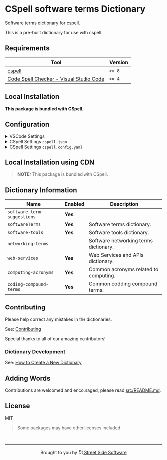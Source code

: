 # CSpell software terms Dictionary

Software terms dictionary for cspell.

This is a pre-built dictionary for use with cspell.

<!--- @@inject: ../../static/requirements.md --->

## Requirements

| Tool                                                                                                                                 | Version |
| ------------------------------------------------------------------------------------------------------------------------------------ | ------- |
| [cspell](https://github.com/streetsidesoftware/cspell)                                                                               | `>= 8`  |
| [Code Spell Checker - Visual Studio Code](https://marketplace.visualstudio.com/items?itemName=streetsidesoftware.code-spell-checker) | `>= 4`  |

<!--- @@inject-end: ../../static/requirements.md --->

<!--- @@inject: ./static/install.md --->

## Local Installation

**This package is bundled with CSpell.**

## Configuration

<details>
<summary>VSCode Settings</summary>

Add the following to your VSCode settings:

**`.vscode/settings.json`**

```jsonc
{
  "cSpell.dictionaries": [
    "software-term-suggestions",
    "softwareTerms",
    "software-tools",
    "networking-terms",
    "web-services",
    "computing-acronyms",
    "coding-compound-terms",
  ],
}
```

</details>

<details>
<summary>CSpell Settings <code>cspell.json</code></summary>

**`cspell.json`**

```jsonc
{
  "dictionaries": [
    "software-term-suggestions",
    "softwareTerms",
    "software-tools",
    "networking-terms",
    "web-services",
    "computing-acronyms",
    "coding-compound-terms",
  ],
}
```

</details>

<details>
<summary>CSpell Settings <code>cspell.config.yaml</code></summary>

**`cspell.config.yaml`**

```yaml
dictionaries:
  - software-term-suggestions
  - softwareTerms
  - software-tools
  - networking-terms
  - web-services
  - computing-acronyms
  - coding-compound-terms
```

</details>

## Local Installation using CDN

> **NOTE:** This package is bundled with CSpell.

## Dictionary Information

| Name                        | Enabled | Description                           |
| --------------------------- | ------- | ------------------------------------- |
| `software-term-suggestions` | **Yes** |                                       |
| `softwareTerms`             | **Yes** | Software terms dictionary.            |
| `software-tools`            | **Yes** | Software tools dictionary.            |
| `networking-terms`          |         | Software networking terms dictionary. |
| `web-services`              | **Yes** | Web Services and APIs dictionary.     |
| `computing-acronyms`        | **Yes** | Common acronyms related to computing. |
| `coding-compound-terms`     | **Yes** | Common codding compound terms.        |

<!--- @@inject-end: ./static/install.md --->

<!--- @@inject: ../../static/contributing.md --->

## Contributing

Please help correct any mistakes in the dictionaries.

See: [Contributing](https://github.com/streetsidesoftware/cspell-dicts#contributing)

Special thanks to all of our amazing contributors!

### Dictionary Development

See: [How to Create a New Dictionary](https://github.com/streetsidesoftware/cspell-dicts#how-to-create-a-new-dictionary)

<!--- @@inject-end: ../../static/contributing.md --->

## Adding Words

Contributions are welcomed and encouraged, please read [src/README.md](https://github.com/streetsidesoftware/cspell-dicts/blob/main/dictionaries/software-terms/src/README.md).

## License

MIT

> Some packages may have other licenses included.

<!--- @@inject: ../../static/footer.md --->

<br/>

---

<p align="center">
Brought to you by <a href="https://streetsidesoftware.com" title="Street Side Software">
<img width="16" alt="Street Side Software Logo" src="https://i.imgur.com/CyduuVY.png" /> Street Side Software
</a>
</p>

<!--- @@inject-end: ../../static/footer.md --->
